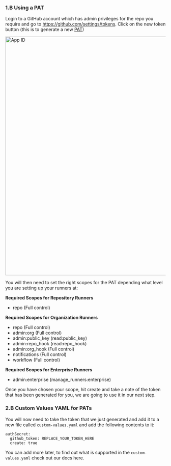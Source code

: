 ### 1.B Using a PAT
Login to a GitHub account which has admin privileges for the repo you require and go to https://github.com/settings/tokens. Click on the new token button (this is to generate a new [PAT](https://github.com/settings/tokens?type=beta))

<img width="750" alt="App ID" src="/Users/nebuk89/Documents/GitHub/github_arc/PAT.png">

You will then need to set the right scopes for the PAT depending what level you are setting up your runners at:

**Required Scopes for Repository Runners**

* repo (Full control)

**Required Scopes for Organization Runners**

* repo (Full control)
* admin:org (Full control)
* admin:public_key (read:public_key)
* admin:repo_hook (read:repo_hook)
* admin:org_hook (Full control)
* notifications (Full control)
* workflow (Full control)

**Required Scopes for Enterprise Runners**

* admin:enterprise (manage_runners:enterprise)


Once you have chosen your scope, hit create and take a note of the token that has been generated for you, we are going to use it in our next step.

### 2.B Custom Values YAML for PATs

You will now need to take the token that we just generated and add it to a new file called `custom-values.yaml` and add the following contents to it:  

```
authSecret:
  github_token: REPLACE_YOUR_TOKEN_HERE
  create: true
```

You can add more later, to find out what is supported in the `custom-values.yaml` check out our docs here.